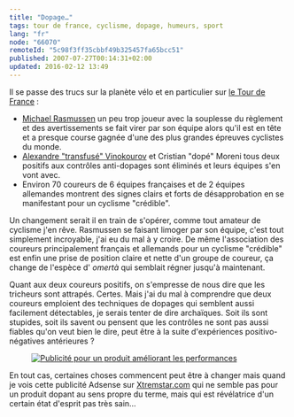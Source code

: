 ```yaml
---
title: "Dopage…"
tags: tour de france, cyclisme, dopage, humeurs, sport
lang: "fr"
node: "66070"
remoteId: "5c98f3ff35cbbf49b325457fa65bcc51"
published: 2007-07-27T00:14:31+02:00
updated: 2016-02-12 13:49
---
```


Il se passe des trucs sur la planète vélo et en particulier sur [le Tour de
France](http://www.letour.fr/) :

* [Michael Rasmussen](http://www.feltet.dk/michaelrasmussen/) un peu
trop joueur avec la souplesse du règlement et des avertissements se fait virer
par son équipe alors qu'il est en tête et a presque course gagnée d'une des plus
grandes épreuves cyclistes du monde.
* [Alexandre &quot;transfusé&quot;
Vinokourov](http://www.alexander-vinokourov.com/) et Cristian &quot;dopé&quot;
Moreni tous deux positifs aux contrôles anti-dopages sont éliminés et leurs
équipes s'en vont avec.
* Environ 70 coureurs de 6 équipes françaises et de 2
équipes allemandes montrent des signes clairs et forts de
désapprobation
en se manifestant pour un cyclisme &quot;crédible&quot;.


Un changement serait il en train de s'opérer, comme tout amateur de cyclisme
j'en rêve. Rasmussen se faisant limoger par son équipe, c'est tout simplement
incroyable, j'ai eu du mal à y croire. De même l'association des coureurs
principalement français et allemands pour un cyclisme &quot;crédible&quot; est
enfin une prise de position claire et nette d'un groupe de coureur, ça change de
l'espèce d' *omertà* qui semblait régner jusqu'à maintenant.


Quant aux deux coureurs positifs, on s'empresse de nous dire que les tricheurs
sont attrapés. Certes. Mais j'ai du mal à comprendre que deux coureurs emploient
des techniques de dopages qui semblent aussi facilement détectables, je serais
tenter de dire archaïques. Soit ils sont stupides, soit ils savent ou pensent
que les contrôles ne sont pas aussi fiables qu'on veut bien le dire, peut être à
la suite d'expériences positivo-négatives antérieures ?


<figure class="object-center"><a href="/images/publicite-pour-un-produit-ameliorant-les-performances.png"><img loading="lazy" src="/images//publicite-pour-un-produit-ameliorant-les-performances.png" alt="Publicité pour un produit améliorant les performances">
</a></figure>

En tout cas, certaines choses commencent peut être à changer mais quand je vois
cette publicité Adsense sur [Xtremstar.com](http://xtremstar.com) qui ne semble
pas pour un produit dopant au sens propre du terme, mais qui est révélatrice
d'un certain état d'esprit pas très sain…
